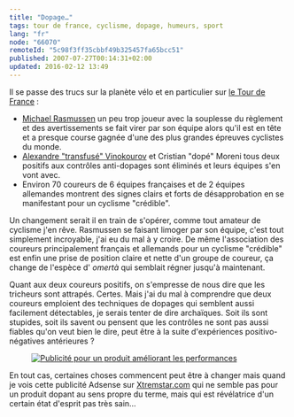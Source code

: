 ```yaml
---
title: "Dopage…"
tags: tour de france, cyclisme, dopage, humeurs, sport
lang: "fr"
node: "66070"
remoteId: "5c98f3ff35cbbf49b325457fa65bcc51"
published: 2007-07-27T00:14:31+02:00
updated: 2016-02-12 13:49
---
```


Il se passe des trucs sur la planète vélo et en particulier sur [le Tour de
France](http://www.letour.fr/) :

* [Michael Rasmussen](http://www.feltet.dk/michaelrasmussen/) un peu
trop joueur avec la souplesse du règlement et des avertissements se fait virer
par son équipe alors qu'il est en tête et a presque course gagnée d'une des plus
grandes épreuves cyclistes du monde.
* [Alexandre &quot;transfusé&quot;
Vinokourov](http://www.alexander-vinokourov.com/) et Cristian &quot;dopé&quot;
Moreni tous deux positifs aux contrôles anti-dopages sont éliminés et leurs
équipes s'en vont avec.
* Environ 70 coureurs de 6 équipes françaises et de 2
équipes allemandes montrent des signes clairs et forts de
désapprobation
en se manifestant pour un cyclisme &quot;crédible&quot;.


Un changement serait il en train de s'opérer, comme tout amateur de cyclisme
j'en rêve. Rasmussen se faisant limoger par son équipe, c'est tout simplement
incroyable, j'ai eu du mal à y croire. De même l'association des coureurs
principalement français et allemands pour un cyclisme &quot;crédible&quot; est
enfin une prise de position claire et nette d'un groupe de coureur, ça change de
l'espèce d' *omertà* qui semblait régner jusqu'à maintenant.


Quant aux deux coureurs positifs, on s'empresse de nous dire que les tricheurs
sont attrapés. Certes. Mais j'ai du mal à comprendre que deux coureurs emploient
des techniques de dopages qui semblent aussi facilement détectables, je serais
tenter de dire archaïques. Soit ils sont stupides, soit ils savent ou pensent
que les contrôles ne sont pas aussi fiables qu'on veut bien le dire, peut être à
la suite d'expériences positivo-négatives antérieures ?


<figure class="object-center"><a href="/images/publicite-pour-un-produit-ameliorant-les-performances.png"><img loading="lazy" src="/images//publicite-pour-un-produit-ameliorant-les-performances.png" alt="Publicité pour un produit améliorant les performances">
</a></figure>

En tout cas, certaines choses commencent peut être à changer mais quand je vois
cette publicité Adsense sur [Xtremstar.com](http://xtremstar.com) qui ne semble
pas pour un produit dopant au sens propre du terme, mais qui est révélatrice
d'un certain état d'esprit pas très sain…
